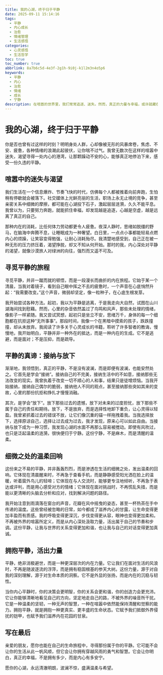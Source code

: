 ```yaml
---
title: 我的心湖，终于归于平静
date: 2025-09-11 15:14:16
tags:
  - 平静
  - 内心成长
  - 治愈
  - 情绪管理
  - 生活感悟
categories:
  - 心灵感悟
  - 生活哲学
toc: true
toc_number: true
abbrlink: 8a7b6c5d-4e3f-2g1h-9i0j-k1l2m3n4o5p6
keywords:
  - 平静
  - 内心
  - 治愈
  - 情绪
  - 成长
  - 宁静
description: 在喧嚣的世界里，我们常常追逐、迷失。然而，真正的力量与幸福，或许就藏在内心深处那份来之不易的平静里。这篇文章，将带你一同探索如何寻回这份宁静，感受它带来的温柔与力量，让心湖清澈明朗，盛满希望。
---
```


# 我的心湖，终于归于平静

你是否也曾有过这样的时刻？明明身处人群，心却像被无形的风暴席卷，焦虑、不安、疲惫，各种情绪的浪潮此起彼伏，让你喘不过气。我曾无数次在这样的喧嚣中迷失，渴望寻得一处内心的港湾，让那颗躁动不安的心，能够真正地停泊下来，感受一份久违的平静。

## 喧嚣中的迷失与渴望

我们生活在一个信息爆炸、节奏飞快的时代，仿佛每个人都被推着向前奔跑，生怕稍有停歇就会被落下。社交媒体上光鲜亮丽的生活，职场上永无止境的竞争，甚至亲密关系中细微的摩擦，都可能在心湖投下石子，激起层层涟漪，久久不能平息。我曾以为，只要努力奔跑，就能抓住幸福，却发现越是追逐，心越是空虚，越是远离了真正的自己。

那种内在的消耗，比任何体力劳动都更令人疲惫。夜深人静时，思绪如脱缰的野马，在脑海中奔腾不息，让睡眠成为一种奢望。白日里，一点点小事都能轻易点燃内心的烦躁，让笑容变得勉强，让耐心消耗殆尽。我清楚地感受到，自己正在被一种无形的压力挤压着，渴望挣脱，却又不知从何开始。那时的我，内心深处对平静的渴望，就像沙漠旅人对绿洲的向往，强烈而又遥不可及。

## 寻觅平静的旅程

寻觅平静，并非一蹴而就的顿悟，而是一段漫长而曲折的内在旅程。它始于某一个清晨，当我对着镜子，看到自己眼中挥之不去的疲惫时，一个声音在心底悄然升起：“我需要改变。”这个声音，微弱却坚定，像一粒种子，在心底生根发芽。

我开始尝试各种方法。起初，我以为平静是逃离，于是我走向大自然，试图在山川湖海间找到慰藉。然而，心里的杂音依然盖过了鸟鸣和风声，那些未处理的情绪，像影子一样紧随。我又尝试冥想，起初只是坐立不安，思绪万千，身体的每一个细胞都在抗拒这种“无所事事”。那段时间，我像一个在黑暗中摸索的孩子，跌跌撞撞，却从未放弃。我阅读了许多关于心灵成长的书籍，聆听了许多智者的教诲，慢慢地，我开始明白，平静并非一种外在的抵达，而是一种内在的生成。它不是逃避，而是面对；不是压抑，而是疏导。

## 平静的真谛：接纳与放下

渐渐地，我领悟到，真正的平静，不是没有波澜，而是即便有波澜，也能安然处之。它首先是学会“接纳”。接纳自己的不完美，接纳生活中的不如意，接纳那些无法改变的现实。我曾执着于改变一切不顺心的人和事，结果只是徒增烦恼。当我开始接纳，接纳自己偶尔的脆弱，接纳他人不同的观点，甚至接纳那些突如其来的变故，心里的那份抗拒和挣扎才慢慢消融。

其次，是学会“放下”。放下那些过去的遗憾，放下对未来的过度担忧，放下那些不属于自己的责任和期待。放下，不是放弃，而是选择性地卸下重负，让心灵得以轻盈。我曾紧抓着过去的错误不放，让它们像沉重的锚一样拖拽着我。当我选择放下，选择原谅自己，选择让过去成为过去，我才发现，原来心可以如此自由。当接纳与放下成为一种习惯，我发现心湖的水面不再那么容易被搅动。即使有风吹过，也只是泛起温柔的涟漪，很快便归于宁静。这份宁静，不是麻木，而是清醒的温柔。

## 细微之处的温柔回响

这份来之不易的平静，并非轰轰烈烈，而是渗透在生活的细微之处，发出温柔的回响。它体现在清晨醒来时，不再急于查看手机，而是静静感受阳光洒在脸上的温暖，听着窗外鸟儿的轻啼；它体现在与人交流时，能够更专注地倾听，不再急于表达或评判，而是用心感受对方的情绪；它体现在面对挑战时，不再慌乱失措，而是能以更清晰的头脑去分析和应对，找到解决问题的路径。

我开始注意到雨滴落在窗台的声音，花瓣在风中摇曳的姿态，甚至一杯热茶在手中传递的温度。这些曾经被忽略的日常，如今都成了滋养内心的甘露，让生命变得更加丰盈而有质感。我的呼吸变得更深沉，步伐变得更从容，眼神也变得更加柔和。不再被外界的喧嚣所定义，而是从内心深处汲取力量，活出属于自己的节奏和步调。这份平静，让我与世界的关系变得更加和谐，也让我与自己的对话变得更加真诚。

## 拥抱平静，活出力量

平静，绝非消极避世，而是一种更深层次的内在力量。它让我们在面对生活的风浪时，不再是随波逐流的浮萍，而是拥有稳固根基的参天大树。这份力量，源于对自我的深刻理解，源于对生命本质的洞察。它不是外显的张扬，而是内在的沉稳与韧性。

当你内心平静时，你的决策会更明智，你的关系会更和谐，你的创造力会更充沛。它让你能够清晰地看见自己的方向，坚定地走自己的路，不被外界的噪音所干扰。它是一种温柔的坚韧，一种无声的智慧，一种在喧嚣中依然能保持清醒和觉察的能力。拥抱平静，就是拥抱一种更真实、更丰盛的生命状态。它赋予我们抵御外界侵扰的铠甲，也赋予我们滋养内在花园的甘泉。

## 写在最后

亲爱的朋友，愿你也能在自己的生命旅程中，寻得那份属于你的平静。它可能不会让你的生活从此一帆风顺，但它会让你拥有穿越风雨的勇气和智慧。它会让你明白，真正的幸福，不是拥有多少，而是内心有多安宁。

愿你的心湖，永远清澈明朗，波澜不惊，盛满温柔与希望。
